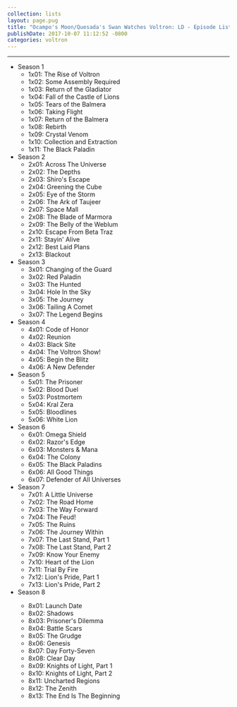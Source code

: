 ```yaml
---
collection: lists
layout: page.pug
title: "Ocampo's Moon/Quesada's Swan Watches Voltron: LD - Episode List"
publishDate: 2017-10-07 11:12:52 -0800
categories: voltron
---
```


---
<ul class="section-wrapper">
  <li><span class="section-no">Season 1</span>
    <ul class="masterlink-wrapper">
      <li>1x01: The Rise of Voltron</li>
      <li>1x02: Some Assembly Required</li>
      <li>1x03: Return of the Gladiator</li>
      <li>1x04: Fall of the Castle of Lions</li>
      <li>1x05: Tears of the Balmera</li>
      <li>1x06: Taking Flight</li>
      <li>1x07: Return of the Balmera</li>
      <li>1x08: Rebirth</li>
      <li>1x09: Crystal Venom</li>
      <li>1x10: Collection and Extraction</li>
      <li>1x11: The Black Paladin</li>
    </ul>
  </li>
  <li><span class="section-no">Season 2</span>
    <ul class="masterlink-wrapper">
      <li>2x01: Across The Universe</li>
      <li>2x02: The Depths</li>
      <li>2x03: Shiro's Escape</li>
      <li>2x04: Greening the Cube</li>
      <li>2x05: Eye of the Storm</li>
      <li>2x06: The Ark of Taujeer</li>
      <li>2x07: Space Mall</li>
      <li>2x08: The Blade of Marmora</li>
      <li>2x09: The Belly of the Weblum</li>
      <li>2x10: Escape From Beta Traz</li>
      <li>2x11: Stayin' Alive</li>
      <li>2x12: Best Laid Plans</li>
      <li>2x13: Blackout</li>
    </ul>
  </li>
  <li><span class="section-no">Season 3</span>
    <ul class="masterlink-wrapper">
      <li>3x01: Changing of the Guard</li>
      <li>3x02: Red Paladin</li>
      <li>3x03: The Hunted</li>
      <li>3x04: Hole In the Sky</li>
      <li>3x05: The Journey</li>
      <li>3x06: Tailing A Comet</li>
      <li>3x07: The Legend Begins</li>
    </ul>
  </li>
  <li><span class="section-no">Season 4</span>
    <ul class="masterlink-wrapper">
      <li>4x01: Code of Honor</li>
      <li>4x02: Reunion</li>
      <li>4x03: Black Site</li>
      <li>4x04: The Voltron Show!</li>
      <li>4x05: Begin the Blitz</li>
      <li>4x06: A New Defender</li>
    </ul>
  </li>
  <li><span class="section-no">Season 5</span>
    <ul class="masterlink-wrapper">
      <li>5x01: The Prisoner</li>
      <li>5x02: Blood Duel</li>
      <li>5x03: Postmortem</li>
      <li>5x04: Kral Zera</li>
      <li>5x05: Bloodlines</li>
      <li>5x06: White Lion</li>
    </ul>
  </li>
  <li><span class="section-no">Season 6</span>
    <ul class="masterlink-wrapper">
      <li>6x01: Omega Shield</li>
      <li>6x02: Razor's Edge</li>
      <li>6x03: Monsters & Mana</li>
      <li>6x04: The Colony</li>
      <li>6x05: The Black Paladins</li>
      <li>6x06: All Good Things</li>
      <li>6x07: Defender of All Universes</li>
    </ul>
  </li>
  <li><span class="section-no">Season 7</span>
    <ul class="masterlink-wrapper">
      <li>7x01: A Little Universe</li>
      <li>7x02: The Road Home</li>
      <li>7x03: The Way Forward</li>
      <li>7x04: The Feud!</li>
      <li>7x05: The Ruins</li>
      <li>7x06: The Journey Within</li>
      <li>7x07: The Last Stand, Part 1</li>
      <li>7x08: The Last Stand, Part 2</li>
      <li>7x09: Know Your Enemy</li>
      <li>7x10: Heart of the Lion</li>
      <li>7x11: Trial By Fire</li>
      <li>7x12: Lion's Pride, Part 1</li>
      <li>7x13: Lion's Pride, Part 2</li>
    </ul>
  </li>
  <li><span class="section-no">Season 8</li>
    <ul class="masterlink-wrapper">
      <li>8x01: Launch Date</li>
      <li>8x02: Shadows</li>
      <li>8x03: Prisoner's Dilemma</li>
      <li>8x04: Battle Scars</li>
      <li>8x05: The Grudge</li>
      <li>8x06: Genesis</li>
      <li>8x07: Day Forty-Seven</li>
      <li>8x08: Clear Day</li>
      <li>8x09: Knights of Light, Part 1</li>
      <li>8x10: Knights of Light, Part 2</li>
      <li>8x11: Uncharted Regions</li>
      <li>8x12: The Zenith</li>
      <li>8x13: The End Is The Beginning</li>
    </ul>
  </li>
</ul>